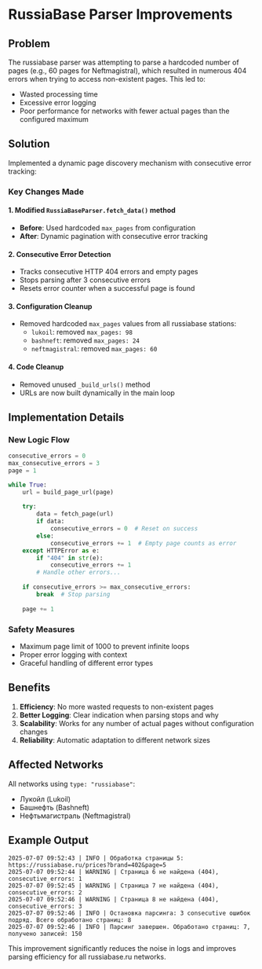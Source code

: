 # RussiaBase Parser Improvements

## Problem
The russiabase parser was attempting to parse a hardcoded number of pages (e.g., 60 pages for Neftmagistral), which resulted in numerous 404 errors when trying to access non-existent pages. This led to:

- Wasted processing time
- Excessive error logging 
- Poor performance for networks with fewer actual pages than the configured maximum

## Solution
Implemented a dynamic page discovery mechanism with consecutive error tracking:

### Key Changes Made

#### 1. Modified `RussiaBaseParser.fetch_data()` method
- **Before**: Used hardcoded `max_pages` from configuration
- **After**: Dynamic pagination with consecutive error tracking

#### 2. Consecutive Error Detection
- Tracks consecutive HTTP 404 errors and empty pages
- Stops parsing after 3 consecutive errors
- Resets error counter when a successful page is found

#### 3. Configuration Cleanup
- Removed hardcoded `max_pages` values from all russiabase stations:
  - `lukoil`: removed `max_pages: 98`
  - `bashneft`: removed `max_pages: 24` 
  - `neftmagistral`: removed `max_pages: 60`

#### 4. Code Cleanup
- Removed unused `_build_urls()` method
- URLs are now built dynamically in the main loop

## Implementation Details

### New Logic Flow
```python
consecutive_errors = 0
max_consecutive_errors = 3
page = 1

while True:
    url = build_page_url(page)
    
    try:
        data = fetch_page(url)
        if data:
            consecutive_errors = 0  # Reset on success
        else:
            consecutive_errors += 1  # Empty page counts as error
    except HTTPError as e:
        if "404" in str(e):
            consecutive_errors += 1
        # Handle other errors...
    
    if consecutive_errors >= max_consecutive_errors:
        break  # Stop parsing
    
    page += 1
```

### Safety Measures
- Maximum page limit of 1000 to prevent infinite loops
- Proper error logging with context
- Graceful handling of different error types

## Benefits

1. **Efficiency**: No more wasted requests to non-existent pages
2. **Better Logging**: Clear indication when parsing stops and why
3. **Scalability**: Works for any number of actual pages without configuration changes
4. **Reliability**: Automatic adaptation to different network sizes

## Affected Networks
All networks using `type: "russiabase"`:
- Лукойл (Lukoil)
- Башнефть (Bashneft) 
- Нефтьмагистраль (Neftmagistral)

## Example Output
```
2025-07-07 09:52:43 | INFO | Обработка страницы 5: https://russiabase.ru/prices?brand=402&page=5
2025-07-07 09:52:44 | WARNING | Страница 6 не найдена (404), consecutive_errors: 1
2025-07-07 09:52:45 | WARNING | Страница 7 не найдена (404), consecutive_errors: 2  
2025-07-07 09:52:46 | WARNING | Страница 8 не найдена (404), consecutive_errors: 3
2025-07-07 09:52:46 | INFO | Остановка парсинга: 3 consecutive ошибок подряд. Всего обработано страниц: 8
2025-07-07 09:52:46 | INFO | Парсинг завершен. Обработано страниц: 7, получено записей: 150
```

This improvement significantly reduces the noise in logs and improves parsing efficiency for all russiabase.ru networks.